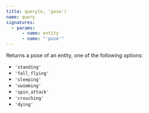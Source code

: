 ```yaml
---
title: query(e, 'pose')
name: query
signatures:
  - params:
      - name: entity
      - name: "'pose'"
---
```


Returns a pose of an entity, one of the following options:

- `'standing'`
- `'fall_flying'`
- `'sleeping'`
- `'swimming'`
- `'spin_attack'`
- `'crouching'`
- `'dying'`
